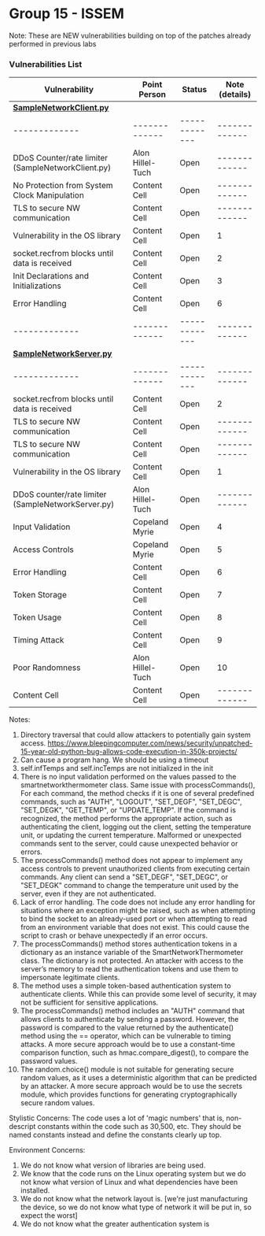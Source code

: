 # Group 15 - ISSEM

Note: These are NEW vulnerabilities building on top of the patches already performed in previous labs

### Vulnerabilities List


| **Vulnerability**  | **Point Person**  |  **Status**       | **Note (details)**       | 
| -------------  | ------------- | ------------- | ------------- |
| <ins>**SampleNetworkClient.py**</ins> 
| -------------  | ------------- | ------------- | ------------- |
| DDoS Counter/rate limiter (SampleNetworkClient.py)   |  Alon Hillel-Tuch   | Open  | ------------- |
| No Protection from System Clock Manipulation   | Content Cell  | Open  | ------------- |
| TLS to secure NW communication   | Content Cell  | Open  | ------------- |
| Vulnerability in the OS library   | Content Cell  | Open  |  1 |
| socket.recfrom blocks until data is received  | Content Cell  | Open  | 2 |
| Init Declarations and Initializations   | Content Cell  | Open  |  3 |
| Error Handling   | Content Cell  | Open  |  6 |
| -------------  | ------------- | ------------- | ------------- | 
| <ins>**SampleNetworkServer.py**</ins> 
| -------------  | ------------- | ------------- | ------------- | 
| socket.recfrom blocks until data is received  | Content Cell  | Open  | 2 |
| TLS to secure NW communication   | Content Cell  | Open  | ------------- |
| TLS to secure NW communication   | Content Cell  | Open  | ------------- |
| Vulnerability in the OS library   | Content Cell  | Open  |  1 |
| DDoS counter/rate limiter (SampleNetworkServer.py)  |  Alon Hillel-Tuch   | Open  | ------------- |
| Input Validation  | Copeland Myrie  | Open  |  4 |
| Access Controls  | Copeland Myrie | Open  | 5 |
| Error Handling   | Content Cell  | Open  |  6 |
| Token Storage  | Content Cell  | Open  |  7 |
| Token Usage  | Content Cell  | Open  |  8 |
| Timing Attack  | Content Cell  | Open  |  9 |
| Poor Randomness  | Alon Hillel-Tuch  | Open  |  10 |
| Content Cell | Content Cell  | Open  |  ------------- |

Notes:
1. Directory traversal that could allow attackers to potentially gain system access. https://www.bleepingcomputer.com/news/security/unpatched-15-year-old-python-bug-allows-code-execution-in-350k-projects/
2. Can cause a program hang. We should be using a timeout
3. self.infTemps and self.incTemps are not initialized in the init
4. There is no input validation performed on the values passed to the smartnetworkthermometer class. Same issue with processCommands(), For each command, the method checks if it is one of several predefined commands, such as "AUTH", "LOGOUT", "SET_DEGF", "SET_DEGC", "SET_DEGK", "GET_TEMP", or "UPDATE_TEMP". If the command is recognized, the method performs the appropriate action, such as authenticating the client, logging out the client, setting the temperature unit, or updating the current temperature. Malformed or unexpected commands sent to the server, could cause unexpected behavior or errors.
5. The processCommands() method does not appear to implement any access controls to prevent unauthorized clients from executing certain commands. Any client can send a "SET_DEGF", "SET_DEGC", or "SET_DEGK" command to change the temperature unit used by the server, even if they are not authenticated.
6. Lack of error handling. The code does not include any error handling for situations where an exception might be raised, such as when attempting to bind the socket to an already-used port or when attempting to read from an environment variable that does not exist. This could cause the script to crash or behave unexpectedly if an error occurs.
7. The processCommands() method stores authentication tokens in a dictionary as an instance variable of the SmartNetworkThermometer class. The dictionary is not protected. An attacker with access to the server’s memory to read the authentication tokens and use them to impersonate legitimate clients.
8. The method uses a simple token-based authentication system to authenticate clients. While this can provide some level of security, it may not be sufficient for sensitive applications.
9. The processCommands() method includes an "AUTH" command that allows clients to authenticate by sending a password. However, the password is compared to the value returned by the authenticate() method using the == operator, which can be vulnerable to timing attacks. A more secure approach would be to use a constant-time comparison function, such as hmac.compare_digest(), to compare the password values.
10. The random.choice() module is not suitable for generating secure random values, as it uses a deterministic algorithm that can be predicted by an attacker. A more secure approach would be to use the secrets module, which provides functions for generating cryptographically secure random values.


Stylistic Concerns:
The code uses a lot of 'magic numbers' that is, non-descript constants within the code such as 30,500, etc. They should be named constants instead and define the constants clearly up top.


Environment Concerns:

1. We do not know what version of libraries are being used.
2. We know that the code runs on the Linux operating system but we do not know what version of Linux and what dependencies have been installed. 
3. We do not know what the network layout is. [we're just manufacturing the device, so we do not know what type of network it will be put in, so expect the worst]
4. We do not know what the greater authentication system is
